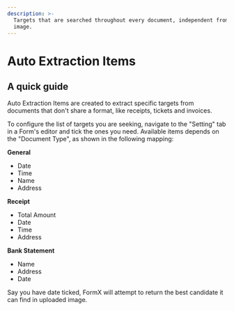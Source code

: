 ```yaml
---
description: >-
  Targets that are searched throughout every document, independent from master
  image.
---
```


# Auto Extraction Items

## A quick guide

Auto Extraction Items are created to extract specific targets from documents that don't share a format, like receipts, tickets and invoices. 

To configure the list of targets you are seeking, navigate to the "Setting" tab in a Form's editor and tick the ones you need. Available items depends on the "Document Type", as shown in the following mapping:

**General**

* Date
* Time
* Name
* Address

**Receipt**

* Total Amount
* Date
* Time
* Address

**Bank Statement**

* Name
* Address
* Date

Say you have date ticked, FormX will attempt to return the best candidate it can find in uploaded image.

